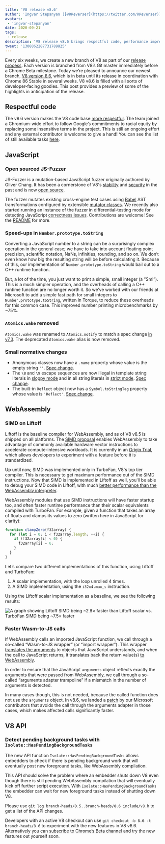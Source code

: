```yaml
---
title: 'V8 release v8.6'
author: 'Ingvar Stepanyan ([@RReverser](https://twitter.com/RReverser)), a keyboard fuzzer'
avatars:
 - 'ingvar-stepanyan'
date: 2020-09-21
tags:
 - release
description: 'V8 release v8.6 brings respectful code, performance improvements, and normative changes.'
tweet: '1308062287731789825'
---
```

Every six weeks, we create a new branch of V8 as part of our [release process](https://v8.dev/docs/release-process). Each version is branched from V8’s Git master immediately before a Chrome Beta milestone. Today we’re pleased to announce our newest branch, [V8 version 8.6](https://chromium.googlesource.com/v8/v8.git/+log/branch-heads/8.6), which is in beta until its release in coordination with Chrome 86 Stable in several weeks. V8 v8.6 is filled with all sorts of developer-facing goodies. This post provides a preview of some of the highlights in anticipation of the release.

## Respectful code

The v8.6 version makes the V8 code base [more respectful](https://v8.dev/docs/respectful-code). The team joined a Chromium-wide effort to follow Google’s commitments to racial equity by replacing some insensitive terms in the project. This is still an ongoing effort and any external contributor is welcome to give a hand! You can see the list of still available tasks [here](https://docs.google.com/document/d/1rK7NQK64c53-qbEG-N5xz7uY_QUVI45sUxinbyikCYM/edit).

## JavaScript

### Open sourced JS-Fuzzer

JS-Fuzzer is a mutation-based JavaScript fuzzer originally authored by Oliver Chang. It has been a cornerstone of V8's [stability](https://bugs.chromium.org/p/chromium/issues/list?q=ochang_js_fuzzer%20label%3AStability-Crash%20label%3AClusterfuzz%20-status%3AWontFix%20-status%3ADuplicate&can=1) and [security](https://bugs.chromium.org/p/chromium/issues/list?q=ochang_js_fuzzer%20label%3ASecurity%20label%3AClusterfuzz%20-status%3AWontFix%20-status%3ADuplicate&can=1) in the past and is now [open source](https://chromium-review.googlesource.com/c/v8/v8/+/2320330).

The fuzzer mutates existing cross-engine test cases using [Babel](https://babeljs.io/) AST transformations configured by extensible [mutator classes](https://chromium.googlesource.com/v8/v8/+/320d98709f/tools/clusterfuzz/js_fuzzer/mutators/). We recently also started running an instance of the fuzzer in differential-testing mode for detecting JavaScript [correctness issues](https://bugs.chromium.org/p/chromium/issues/list?q=blocking%3A1050674%20-status%3ADuplicate&can=1). Contributions are welcome! See the [README](https://chromium.googlesource.com/v8/v8/+/master/tools/clusterfuzz/js_fuzzer/README.md) for more.

### Speed-ups in `Number.prototype.toString`

Converting a JavaScript number to a string can be a surprisingly complex operation in the general case; we have to take into account floating point precision, scientific notation, NaNs, infinities, rounding, and so on. We don’t even know how big the resulting string will be before calculating it. Because of this, our implementation of `Number.prototype.toString` would bail out to a C++ runtime function.

But, a lot of the time, you just want to print a simple, small integer (a “Smi”). This is a much simpler operation, and the overheads of calling a C++ runtime function are no longer worth it. So we’ve worked with our friends at Microsoft to add a simple fast path for small integers to `Number.prototype.toString`, written in Torque, to reduce these overheads for this common case. This improved number printing microbenchmarks by ~75%.

### `Atomics.wake` removed

`Atomics.wake` was renamed to `Atomics.notify` to match a spec change [in v7.3](https://v8.dev/blog/v8-release-73#atomics.notify). The deprecated `Atomics.wake` alias is now removed.

### Small normative changes

- Anonymous classes now have a `.name` property whose value is the empty string `''`. [Spec change](https://github.com/tc39/ecma262/pull/1490).
- The `\8` and `\9` escape sequences are now illegal in template string literals in [sloppy mode](https://developer.mozilla.org/en-US/docs/Glossary/Sloppy_mode) and in all string literals in [strict mode](https://developer.mozilla.org/en-US/docs/Web/JavaScript/Reference/Strict_mode). [Spec change](https://github.com/tc39/ecma262/pull/2054).
- The built-in `Reflect` object now has a `Symbol.toStringTag` property whose value is `'Reflect'`. [Spec change](https://github.com/tc39/ecma262/pull/2057).

## WebAssembly

### SIMD on Liftoff

Liftoff is the baseline compiler for WebAssembly, and as of V8 v8.5 is shipped on all platforms. The [SIMD proposal](https://v8.dev/features/simd) enables WebAssembly to take advantage of commonly available hardware vector instructions to accelerate compute-intensive workloads. It is currently in an [Origin Trial](https://v8.dev/blog/v8-release-84#simd-origin-trial), which allows developers to experiment with a feature before it is standardized.

Up until now, SIMD was implemented only in TurboFan, V8's top tier compiler. This is necessary to get maximum performance out of the SIMD instructions. Now that SIMD is implemented in Liftoff as well, you'll be able to debug your SIMD code in Liftoff, with much [better performance than the WebAssembly interpreter](https://v8.dev/blog/v8-release-84#better-debugging).

WebAssembly modules that use SIMD instructions will have faster startup too, and often faster runtime performance than their scalar equivalents compiled with TurboFan. For example, given a function that takes an array of floats and clamps its values to zero (written here in JavaScript for clarity):

```js
function clampZero(f32array) {
  for (let i = 0; i < f32array.length; ++i) {
    if (f32array[i] < 0) {
      f32array[i] = 0;
    }
  }
}
```

Let’s compare two different implementations of this function, using Liftoff and TurboFan:

1. A scalar implementation, with the loop unrolled 4 times.
2. A SIMD implementation, using the `i32x4.max_s` instruction.

Using the Liftoff scalar implementation as a baseline, we see the following results:

![A graph showing Liftoff SIMD being ~2.8× faster than Liftoff scalar vs. TurboFan SIMD being ~7.5× faster](/_img/v8-release-86/simd.svg)

### Faster Wasm-to-JS calls

If WebAssembly calls an imported JavaScript function, we call through a so-called “Wasm-to-JS wrapper” (or “import wrapper”). This wrapper [translates the arguments](https://webassembly.github.io/spec/js-api/index.html#tojsvalue) to objects that JavaScript understands, and when the call to JavaScript returns, it translates back the return value(s) [to WebAssembly](https://webassembly.github.io/spec/js-api/index.html#towebassemblyvalue).

In order to ensure that the JavaScript `arguments` object reflects exactly the arguments that were passed from WebAssembly, we call through a so-called “arguments adapter trampoline” if a mismatch in the number of arguments is detected.

In many cases though, this is not needed, because the called function does not use the `arguments` object. In v8.6, we landed a [patch](https://crrev.com/c/2317061) by our Microsoft contributors that avoids the call through the arguments adapter in those cases, which makes affected calls significantly faster.

## V8 API

### Detect pending background tasks with `Isolate::HasPendingBackgroundTasks`

The new API function `Isolate::HasPendingBackgroundTasks` allows embedders to check if there is pending background work that will eventually post new foreground tasks, like WebAssembly compilation.

This API should solve the problem where an embedder shuts down V8 even though there is still pending WebAssembly compilation that will eventually kick off further script execution. With `Isolate::HasPendingBackgroundTasks` the embedder can wait for new foreground tasks instead of shutting down V8.

Please use `git log branch-heads/8.5..branch-heads/8.6 include/v8.h` to get a list of the API changes.

Developers with an active V8 checkout can use `git checkout -b 8.6 -t branch-heads/8.6` to experiment with the new features in V8 v8.6. Alternatively you can [subscribe to Chrome’s Beta channel](https://www.google.com/chrome/browser/beta.html) and try the new features out yourself soon.
